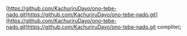 [https://github.com/KachuriruDayo/ono-tebe-nado.git)https://github.com/KachuriruDayo/ono-tebe-nado.git](https://github.com/KachuriruDayo/ono-tebe-nado.git)https://github.com/KachuriruDayo/ono-tebe-nado.git
complite(;
